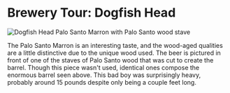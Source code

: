 Brewery Tour: Dogfish Head
==========================

![Dogfish Head Palo Santo Marron with Palo Santo wood stave](http://www.yeastboundanddown.com/wp-content/uploads/2010/11/IMG_0528-300x200.jpg "Dogfish Head Palo Santo Marron with Palo Santo wood stave")

The Palo Santo Marron is an interesting taste, and the wood-aged qualities are a little distinctive due to the unique wood used. The beer is pictured in front of one of the staves of Palo Santo wood that was cut to create the barrel. Though this piece wasn't used, identical ones compose the enormous barrel seen above. This bad boy was surprisingly heavy, probably around 15 pounds despite only being a couple feet long.